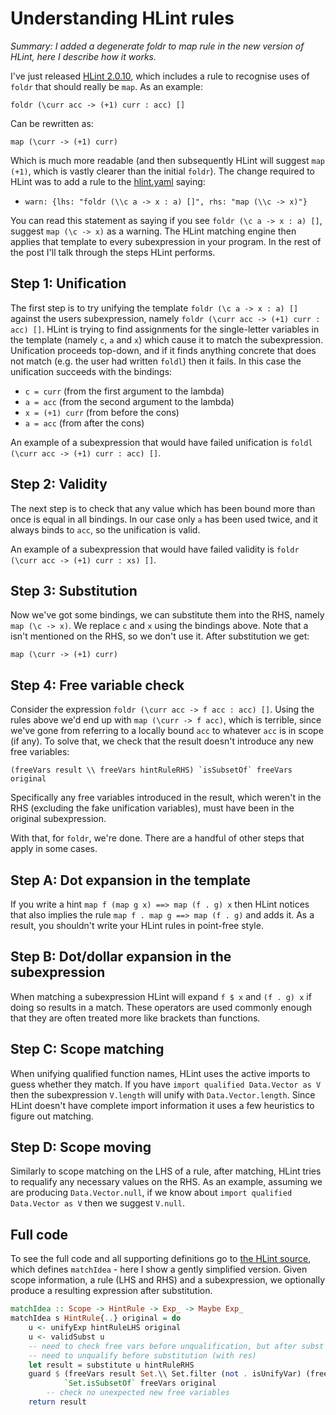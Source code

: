 # Understanding HLint rules

*Summary: I added a degenerate foldr to map rule in the new version of HLint, here I describe how it works.*

I've just released [HLint 2.0.10](https://hackage.haskell.org/package/hlint-2.0.10), which includes a rule to recognise uses of `foldr` that should really be `map`. As an example:

`foldr (\curr acc -> (+1) curr : acc) []`

Can be rewritten as:

`map (\curr -> (+1) curr)`

Which is much more readable (and then subsequently HLint will suggest `map (+1)`, which is vastly clearer than the initial `foldr`). The change required to HLint was to add a rule to the [hlint.yaml](https://github.com/ndmitchell/hlint/blob/master/data/hlint.yaml) saying:

- `warn: {lhs: "foldr (\\c a -> x : a) []", rhs: "map (\\c -> x)"}`

You can read this statement as saying if you see `foldr (\c a -> x : a) []`, suggest `map (\c -> x)` as a warning. The HLint matching engine then applies that template to every subexpression in your program. In the rest of the post I'll talk through the steps HLint performs.

## Step 1: Unification

The first step is to try unifying the template `foldr (\c a -> x : a) []` against the users subexpression, namely `foldr (\curr acc -> (+1) curr : acc) []`. HLint is trying to find assignments for the single-letter variables in the template (namely `c`, `a` and `x`) which cause it to match the subexpression. Unification proceeds top-down, and if it finds anything concrete that does not match (e.g. the user had written `foldl`) then it fails. In this case the unification succeeds with the bindings:

- `c = curr` (from the first argument to the lambda)
- `a = acc` (from the second argument to the lambda)
- `x = (+1) curr` (from before the cons)
- `a = acc` (from after the cons)

An example of a subexpression that would have failed unification is `foldl (\curr acc -> (+1) curr : acc) []`.

## Step 2: Validity

The next step is to check that any value which has been bound more than once is equal in all bindings. In our case only `a` has been used twice, and it always binds to `acc`, so the unification is valid.

An example of a subexpression that would have failed validity is `foldr (\curr acc -> (+1) curr : xs) []`.

## Step 3: Substitution

Now we've got some bindings, we can substitute them into the RHS, namely `map (\c -> x)`. We replace `c` and `x` using the bindings above. Note that a isn't mentioned on the RHS, so we don't use it. After substitution we get:

`map (\curr -> (+1) curr)`

## Step 4: Free variable check

Consider the expression `foldr (\curr acc -> f acc : acc) []`. Using the rules above we'd end up with `map (\curr -> f acc)`, which is terrible, since we've gone from referring to a locally bound `acc` to whatever `acc` is in scope (if any). To solve that, we check that the result doesn't introduce any new free variables:

``(freeVars result \\ freeVars hintRuleRHS) `isSubsetOf` freeVars original``

Specifically any free variables introduced in the result, which weren't in the RHS (excluding the fake unification variables), must have been in the original subexpression.

With that, for `foldr`, we're done. There are a handful of other steps that apply in some cases.

## Step A: Dot expansion in the template

If you write a hint `map f (map g x) ==> map (f . g) x` then HLint notices that also implies the rule `map f . map g ==> map (f . g)` and adds it. As a result, you shouldn't write your HLint rules in point-free style.

## Step B: Dot/dollar expansion in the subexpression

When matching a subexpression HLint will expand `f $ x` and `(f . g) x` if doing so results in a match. These operators are used commonly enough that they are often treated more like brackets than functions.

## Step C: Scope matching

When unifying qualified function names, HLint uses the active imports to guess whether they match. If you have `import qualified Data.Vector as V` then the subexpression `V.length` will unify with `Data.Vector.length`. Since HLint doesn't have complete import information it uses a few heuristics to figure out matching.

## Step D: Scope moving

Similarly to scope matching on the LHS of a rule, after matching, HLint tries to requalify any necessary values on the RHS. As an example, assuming we are producing `Data.Vector.null`, if we know about `import qualified Data.Vector as V` then we suggest `V.null`.

## Full code

To see the full code and all supporting definitions go to [the HLint source](https://github.com/ndmitchell/hlint/blob/f4466eed8a8bf6beccfd11052f2e3cfb074f2b44/src/Hint/Match.hs#L100-L114), which defines `matchIdea` - here I show a gently simplified version. Given scope information, a rule (LHS and RHS) and a subexpression, we optionally produce a resulting expression after substitution.

```haskell
matchIdea :: Scope -> HintRule -> Exp_ -> Maybe Exp_
matchIdea s HintRule{..} original = do
    u <- unifyExp hintRuleLHS original
    u <- validSubst u
    -- need to check free vars before unqualification, but after subst (with e)
    -- need to unqualify before substitution (with res)
    let result = substitute u hintRuleRHS
    guard $ (freeVars result Set.\\ Set.filter (not . isUnifyVar) (freeVars hintRuleRHS))
            `Set.isSubsetOf` freeVars original
        -- check no unexpected new free variables
    return result
```
